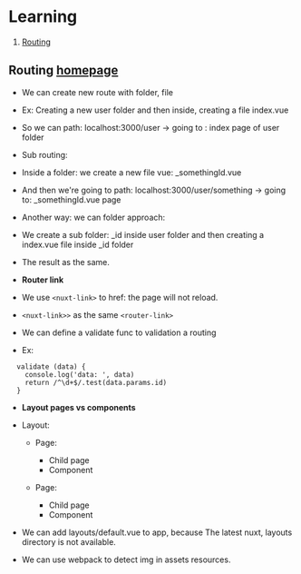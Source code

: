 # Learning
1. [Routing](#routing)


## Routing [homepage](#learning)
- We can create new route with folder, file
- Ex: Creating a new user folder and then inside, creating a file index.vue
- So we can path: localhost:3000/user -> going to : index page of user folder


- Sub routing:
- Inside a folder: we create a new file vue: _somethingId.vue
- And then we're going to path: localhost:3000/user/something -> going to: _somethingId.vue page


- Another way: we can folder approach:
- We create a sub folder: _id inside user folder and then creating a index.vue file inside _id folder
- The result as the same.


- **Router link**
- We use ``<nuxt-link>`` to href: the page will not reload.
- ``<nuxt-link>>`` as the same ``<router-link>``
- We can define a validate func to validation a routing
- Ex:
```
  validate (data) {
    console.log('data: ', data)
    return /^\d+$/.test(data.params.id)
  }
```

- **Layout pages vs components**
- Layout: 
  + Page: 
    + Child page
    + Component
    
  + Page:
    + Child page
    + Component

- We can add layouts/default.vue to app, because The latest nuxt, layouts directory is not available.
- We can use webpack to detect img in assets resources.
